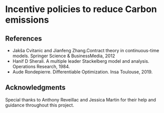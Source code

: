 # Incentive policies to reduce Carbon emissions


## References

* Jakša Cvitanic and Jianfeng Zhang.Contract theory in continuous-time models. Springer Science & BusinessMedia, 2012
* Hanif D Sherali. A multiple leader Stackelberg model and analysis. Operations Research, 1984.
* Aude Rondepierre. Differentiable Optimization. Insa Toulouse, 2019.

## Acknowledgments 
Special thanks to Anthony Reveillac and Jessica Martin for their help and guidance throughout this project.
